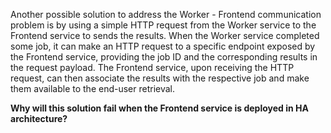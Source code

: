 Another possible solution to address the Worker - Frontend communication problem is by using a simple HTTP request from the Worker service to the Frontend service to sends the results.
When the Worker service completed some job, it can make an HTTP request to a specific endpoint exposed by the Frontend service, providing the job ID and the corresponding results in the request payload. 
The Frontend service, upon receiving the HTTP request, can then associate the results with the respective job and make them available to the end-user retrieval.

**Why will this solution fail when the Frontend service is deployed in HA architecture?**  

